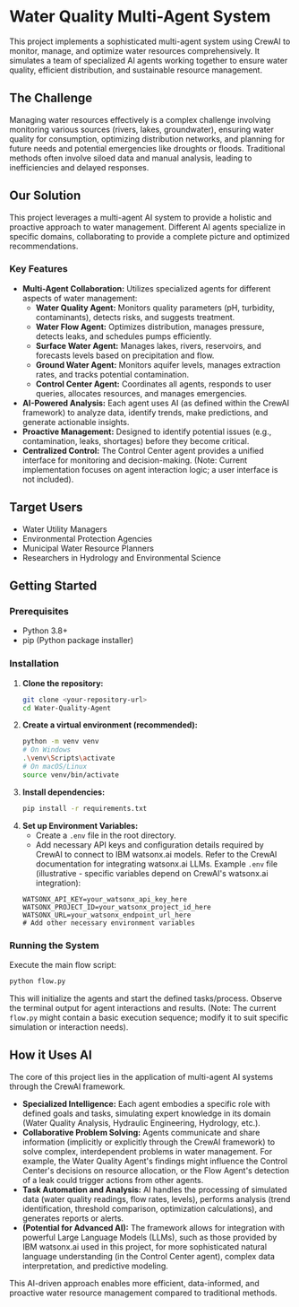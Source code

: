 # Water Quality Multi-Agent System

This project implements a sophisticated multi-agent system using CrewAI to monitor, manage, and optimize water resources comprehensively. It simulates a team of specialized AI agents working together to ensure water quality, efficient distribution, and sustainable resource management.

## The Challenge

Managing water resources effectively is a complex challenge involving monitoring various sources (rivers, lakes, groundwater), ensuring water quality for consumption, optimizing distribution networks, and planning for future needs and potential emergencies like droughts or floods. Traditional methods often involve siloed data and manual analysis, leading to inefficiencies and delayed responses.

## Our Solution

This project leverages a multi-agent AI system to provide a holistic and proactive approach to water management. Different AI agents specialize in specific domains, collaborating to provide a complete picture and optimized recommendations.

### Key Features

*   **Multi-Agent Collaboration:** Utilizes specialized agents for different aspects of water management:
    *   **Water Quality Agent:** Monitors quality parameters (pH, turbidity, contaminants), detects risks, and suggests treatment.
    *   **Water Flow Agent:** Optimizes distribution, manages pressure, detects leaks, and schedules pumps efficiently.
    *   **Surface Water Agent:** Manages lakes, rivers, reservoirs, and forecasts levels based on precipitation and flow.
    *   **Ground Water Agent:** Monitors aquifer levels, manages extraction rates, and tracks potential contamination.
    *   **Control Center Agent:** Coordinates all agents, responds to user queries, allocates resources, and manages emergencies.
*   **AI-Powered Analysis:** Each agent uses AI (as defined within the CrewAI framework) to analyze data, identify trends, make predictions, and generate actionable insights.
*   **Proactive Management:** Designed to identify potential issues (e.g., contamination, leaks, shortages) before they become critical.
*   **Centralized Control:** The Control Center agent provides a unified interface for monitoring and decision-making. (Note: Current implementation focuses on agent interaction logic; a user interface is not included).

## Target Users

*   Water Utility Managers
*   Environmental Protection Agencies
*   Municipal Water Resource Planners
*   Researchers in Hydrology and Environmental Science

## Getting Started

### Prerequisites

*   Python 3.8+
*   pip (Python package installer)

### Installation

1.  **Clone the repository:**
    ```bash
    git clone <your-repository-url>
    cd Water-Quality-Agent
    ```
2.  **Create a virtual environment (recommended):**
    ```bash
    python -m venv venv
    # On Windows
    .\venv\Scripts\activate
    # On macOS/Linux
    source venv/bin/activate
    ```
3.  **Install dependencies:**
    ```bash
    pip install -r requirements.txt
    ```
4.  **Set up Environment Variables:**
    *   Create a `.env` file in the root directory.
    *   Add necessary API keys and configuration details required by CrewAI to connect to IBM watsonx.ai models. Refer to the CrewAI documentation for integrating watsonx.ai LLMs.
    Example `.env` file (illustrative - specific variables depend on CrewAI's watsonx.ai integration):
    ```
    WATSONX_API_KEY=your_watsonx_api_key_here
    WATSONX_PROJECT_ID=your_watsonx_project_id_here
    WATSONX_URL=your_watsonx_endpoint_url_here
    # Add other necessary environment variables
    ```

### Running the System

Execute the main flow script:

```bash
python flow.py
```

This will initialize the agents and start the defined tasks/process. Observe the terminal output for agent interactions and results. (Note: The current `flow.py` might contain a basic execution sequence; modify it to suit specific simulation or interaction needs).

## How it Uses AI

The core of this project lies in the application of multi-agent AI systems through the CrewAI framework.
*   **Specialized Intelligence:** Each agent embodies a specific role with defined goals and tasks, simulating expert knowledge in its domain (Water Quality Analysis, Hydraulic Engineering, Hydrology, etc.).
*   **Collaborative Problem Solving:** Agents communicate and share information (implicitly or explicitly through the CrewAI framework) to solve complex, interdependent problems in water management. For example, the Water Quality Agent's findings might influence the Control Center's decisions on resource allocation, or the Flow Agent's detection of a leak could trigger actions from other agents.
*   **Task Automation and Analysis:** AI handles the processing of simulated data (water quality readings, flow rates, levels), performs analysis (trend identification, threshold comparison, optimization calculations), and generates reports or alerts.
*   **(Potential for Advanced AI):** The framework allows for integration with powerful Large Language Models (LLMs), such as those provided by IBM watsonx.ai used in this project, for more sophisticated natural language understanding (in the Control Center agent), complex data interpretation, and predictive modeling.

This AI-driven approach enables more efficient, data-informed, and proactive water resource management compared to traditional methods.